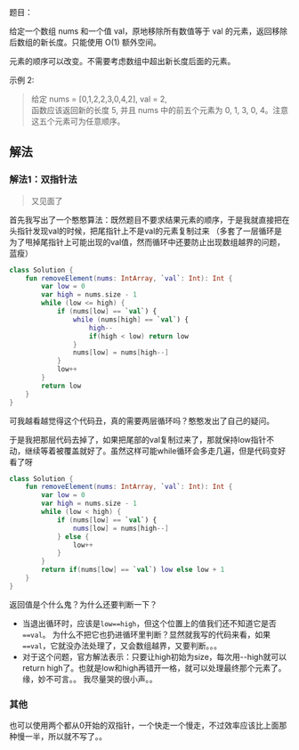 题目：

给定一个数组 nums 和一个值 val，原地移除所有数值等于 val 的元素，返回移除后数组的新长度。只能使用 O(1) 额外空间。

元素的顺序可以改变。不需要考虑数组中超出新长度后面的元素。

示例 2:
>给定 nums = [0,1,2,2,3,0,4,2], val = 2,  
函数应该返回新的长度 5, 并且 nums 中的前五个元素为 0, 1, 3, 0, 4。注意这五个元素可为任意顺序。  

## 解法
### 解法1：双指针法
>又见面了

首先我写出了一个憨憨算法：既然题目不要求结果元素的顺序，于是我就直接把在头指针发现val的时候，把尾指针上不是val的元素复制过来
（多套了一层循环是为了甩掉尾指针上可能出现的val值，然而循环中还要防止出现数组越界的问题，蓝瘦）
```kotlin
class Solution {
    fun removeElement(nums: IntArray, `val`: Int): Int {
        var low = 0
        var high = nums.size - 1
        while (low <= high) {
            if (nums[low] == `val`) {
                while (nums[high] == `val`) {
                    high--
                    if(high < low) return low
                }
                nums[low] = nums[high--]
            }
            low++
        }
        return low
    }
}
```
可我越看越觉得这个代码丑，真的需要两层循环吗？憨憨发出了自己的疑问。

于是我把那层代码去掉了，如果把尾部的val复制过来了，那就保持low指针不动，继续等着被覆盖就好了。虽然这样可能while循环会多走几遍，但是代码变好看了呀
```kotlin
class Solution {
    fun removeElement(nums: IntArray, `val`: Int): Int {
        var low = 0
        var high = nums.size - 1
        while (low < high) {
            if (nums[low] == `val`) {
                nums[low] = nums[high--]
            } else {
                low++
            }
        }
        return if(nums[low] == `val`) low else low + 1
    }
}
```
返回值是个什么鬼？为什么还要判断一下？

* 当退出循环时，应该是`low==high`，但这个位置上的值我们还不知道它是否`==val`。
为什么不把它也扔进循环里判断？显然就我写的代码来看，如果`==val`，它就没办法处理了，又会数组越界，又要判断。。。
* 对于这个问题，官方解法表示：只要让high初始为size，每次用--high就可以return high了。也就是low和high再错开一格，就可以处理最终那个元素了。
缘，妙不可言。。
我尽量哭的很小声。。

### 其他
也可以使用两个都从0开始的双指针，一个快走一个慢走，不过效率应该比上面那种慢一半，所以就不写了。。
